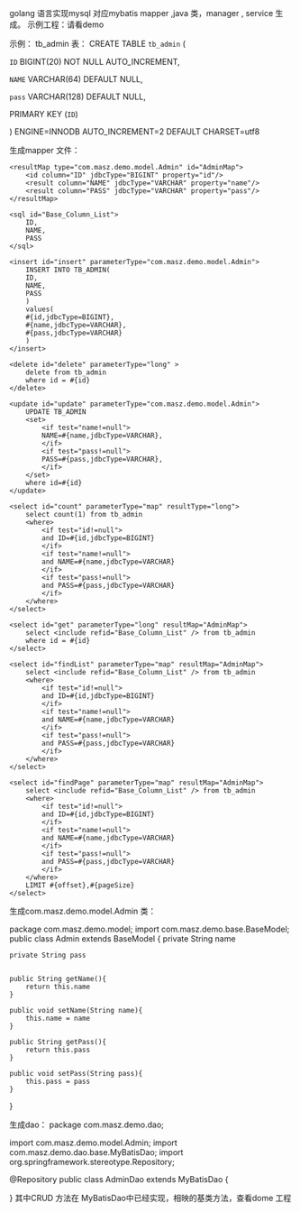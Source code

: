 golang 语言实现mysql 对应mybatis mapper ,java 类，manager , service 生成。
示例工程：请看demo

示例：
tb_admin 表：
CREATE TABLE `tb_admin` (

`ID` BIGINT(20) NOT NULL AUTO_INCREMENT,

`NAME` VARCHAR(64) DEFAULT NULL,

`pass` VARCHAR(128) DEFAULT NULL,

 PRIMARY KEY (`ID`)

) ENGINE=INNODB AUTO_INCREMENT=2 DEFAULT CHARSET=utf8

生成mapper 文件：
<?xml version="1.0" encoding="UTF-8" ?>
<!DOCTYPE mapper PUBLIC "-//mybatis.org//DTD Mapper 3.0//EN" "http://mybatis.org/dtd/mybatis-3-mapper.dtd" >
<mapper namespace="com.masz.demo.model.Admin">

    <resultMap type="com.masz.demo.model.Admin" id="AdminMap">
        <id column="ID" jdbcType="BIGINT" property="id"/>
        <result column="NAME" jdbcType="VARCHAR" property="name"/>
        <result column="PASS" jdbcType="VARCHAR" property="pass"/>
    </resultMap>

    <sql id="Base_Column_List">
        ID,
        NAME,
        PASS
    </sql>

    <insert id="insert" parameterType="com.masz.demo.model.Admin">
        INSERT INTO TB_ADMIN(
        ID,
        NAME,
        PASS
        )
        values(
        #{id,jdbcType=BIGINT},
        #{name,jdbcType=VARCHAR},
        #{pass,jdbcType=VARCHAR}
        )
    </insert>

    <delete id="delete" parameterType="long" >
        delete from tb_admin
        where id = #{id}
    </delete>

    <update id="update" parameterType="com.masz.demo.model.Admin">
        UPDATE TB_ADMIN
        <set>
            <if test="name!=null">
            NAME=#{name,jdbcType=VARCHAR},
            </if>
            <if test="pass!=null">
            PASS=#{pass,jdbcType=VARCHAR},
            </if>
        </set> 
        where id=#{id}
    </update>

    <select id="count" parameterType="map" resultType="long">
        select count(1) from tb_admin
        <where>
            <if test="id!=null">
            and ID=#{id,jdbcType=BIGINT}
            </if>
            <if test="name!=null">
            and NAME=#{name,jdbcType=VARCHAR}
            </if>
            <if test="pass!=null">
            and PASS=#{pass,jdbcType=VARCHAR}
            </if>
        </where>
    </select>

    <select id="get" parameterType="long" resultMap="AdminMap">
        select <include refid="Base_Column_List" /> from tb_admin
        where id = #{id}
    </select>

    <select id="findList" parameterType="map" resultMap="AdminMap">
        select <include refid="Base_Column_List" /> from tb_admin
        <where>
            <if test="id!=null">
            and ID=#{id,jdbcType=BIGINT}
            </if>
            <if test="name!=null">
            and NAME=#{name,jdbcType=VARCHAR}
            </if>
            <if test="pass!=null">
            and PASS=#{pass,jdbcType=VARCHAR}
            </if>
        </where>
    </select>

    <select id="findPage" parameterType="map" resultMap="AdminMap">
        select <include refid="Base_Column_List" /> from tb_admin
        <where>
            <if test="id!=null">
            and ID=#{id,jdbcType=BIGINT}
            </if>
            <if test="name!=null">
            and NAME=#{name,jdbcType=VARCHAR}
            </if>
            <if test="pass!=null">
            and PASS=#{pass,jdbcType=VARCHAR}
            </if>
        </where>
        LIMIT #{offset},#{pageSize}
    </select>

</mapper>

生成com.masz.demo.model.Admin 类：

package com.masz.demo.model;
import com.masz.demo.base.BaseModel;
public class Admin extends BaseModel {
    private String name

    private String pass


    public String getName(){
        return this.name
    }

    public void setName(String name){
        this.name = name
    }

    public String getPass(){
        return this.pass
    }

    public void setPass(String pass){
        this.pass = pass
    }

}

生成dao：
package com.masz.demo.dao;

import com.masz.demo.model.Admin;
import com.masz.demo.dao.base.MyBatisDao;
import org.springframework.stereotype.Repository;

@Repository
public class AdminDao extends MyBatisDao<Admin> {

}
其中CRUD 方法在 MyBatisDao中已经实现，相映的基类方法，查看dome 工程




